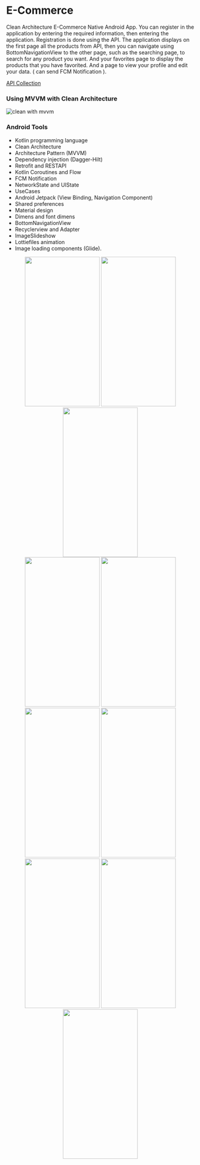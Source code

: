 # E-Commerce

Clean Architecture E-Commerce Native Android App. You can register in the application by entering the required information, then entering the application. Registration is done using the API. The application displays on the first page all the products from API, then you can navigate using BottomNavigationView to the other page, such as the searching page, to search for any product you want. And your favorites page to display the products that you have favorited. And a page to view your profile and edit your data. ( can send FCM Notification ).

[API Collection](https://www.postman.com/collections/94db931dc503afd508a5)

### Using MVVM with Clean Architecture
![clean with mvvm](https://github.com/Mohamed-samir03/E-Commerce/assets/81251707/fcc0d080-f0f8-4df1-909b-e139c595071e)

### Android Tools
- Kotlin programming language
- Clean Architecture
- Architecture Pattern (MVVM)
- Dependency injection (Dagger-Hilt)
- Retrofit and RESTAPI
- Kotlin Coroutines and Flow
- FCM Notification
- NetworkState and UIState
- UseCases
- Android Jetpack (View Binding, Navigation Component)
- Shared preferences
- Material design
- Dimens and font dimens
- BottomNavigationView
- Recyclerview and Adapter
- ImageSlideshow
- Lottiefiles animation
- Image loading components (Glide).

<div align=center>
        <img src= "https://github.com/Mohamed-samir03/E-Commerce/assets/81251707/35e5537a-ca98-4d39-b169-c8ba67faef31" height="400" width="200">
        <img src= "https://github.com/Mohamed-samir03/E-Commerce/assets/81251707/7d80284d-c7bb-438e-8329-55ac8cc89b24" height="400" width="200">
        <img src= "https://github.com/Mohamed-samir03/E-Commerce/assets/81251707/ec98bd0f-9717-470c-8f26-a3db1f82267b" height="400" width="200">
</div>

<div align=center>
        <img src= "https://github.com/Mohamed-samir03/E-Commerce/assets/81251707/9c7e6aa0-7b81-4b96-b3a4-8f272d5e038a" height="400" width="200">
        <img src= "https://github.com/Mohamed-samir03/E-Commerce/assets/81251707/62739844-00cc-4748-b55f-08af3459d40b" height="400" width="200">
        <img src= "https://github.com/Mohamed-samir03/E-Commerce/assets/81251707/f7b6b755-54fa-4080-86c3-fb65b6a4cebc" height="400" width="200">
        <img src= "https://github.com/Mohamed-samir03/E-Commerce/assets/81251707/7ae2249a-c976-4b95-abb4-12210cc399f4" height="400" width="200">
        <img src= "https://github.com/Mohamed-samir03/E-Commerce/assets/81251707/c92ffab7-8603-4a24-97f1-0547bd6412b8" height="400" width="200">
        <img src= "https://github.com/Mohamed-samir03/E-Commerce/assets/81251707/6ea3e6ea-4368-4bf1-a589-e6b7677e15d9" height="400" width="200">
        <img src= "https://github.com/Mohamed-samir03/E-Commerce/assets/81251707/e8187f90-8957-4437-8f40-fff89f00f513" height="400" width="200">
</div>
